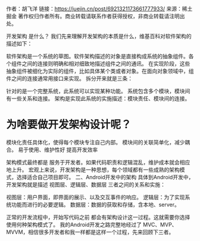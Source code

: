 作者：胡飞洋
链接：https://juejin.cn/post/6921321173661777933/
来源：稀土掘金
著作权归作者所有。商业转载请联系作者获得授权，非商业转载请注明出处。

开发架构 是什么？
我们先来理解开发架构的本质是什么，维基百科对软件架构的描述如下：

软件架构是一个系统的草图。软件架构描述的对象是直接构成系统的抽象组件。各个组件之间的连接则明确和相对细致地描述组件之间的通讯。
在实现阶段，这些抽象组件被细化为实际的组件，比如具体某个类或者对象。在面向对象领域中，组件之间的连接通常用接口来实现。
拆分开来就是三条：

针对的是一个完整系统，此系统可以实现某种功能。
系统包含多个模块，模块间有一些关系和连接。
架构是实现此系统的实施描述：模块责任、模块间的连接。

# 为啥要做开发架构设计呢？

模块化责任具体化，使得每个模块专注自己内部。
模块间的关联简单化，减少耦合。
易于使用、维护性好
提高开发效率

架构模式最终都是 服务于开发者。如果代码职责和逻辑混乱，维护成本就会相应地上升。
宏观上来说，开发架构是一种思想，每个领域都有一些成熟的架构模式，选择适合自己项目即可。
二、Android开发中的架构
具体到Android开发中，开发架构就是描述 视图层、逻辑层、数据层 三者之间的关系和实施：

视图层：用户界面，即界面的展示、以及交互事件的响应。
逻辑层：为了实现系统功能而进行的必要逻辑。
数据层：数据的获取和存储，含本地、server。

正常的开发流程中，开始写代码之前 都会有架构设计这一过程。这就需要你选择使用何种架构模式了。
我的Android开发之路完整地经过了 MVC、MVP、MVVM，相信很多开发者和我一样都是这样一个过程，先来回顾下三者。

